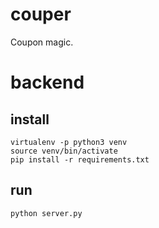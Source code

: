 # couper
Coupon magic.


backend
=======

install
-------
```
virtualenv -p python3 venv
source venv/bin/activate
pip install -r requirements.txt
```

run
---
```
python server.py
```